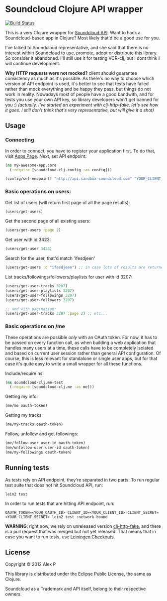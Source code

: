 # Soundcloud Clojure API wrapper

[![Build Status](https://secure.travis-ci.org/ifesdjeen/soundcloud-clj.png?branch=master)](http://travis-ci.org/ifesdjeen/soundcloud-clj)

This is a very Clojure wrapper for [Soundcloud API](http://developers.soundcloud.com/docs/api).
Want to hack a Soundcloud-based app in Clojure? Most likely that'd be a good use for you.

I've talked to Soundcloud representative, and she said that there is no interest within Soundcloud
to use, promote, adopt or distribute this library. So consider it abandoned. I'll still use it for
testing VCR-clj, but I dont think I will continue development.

__Why HTTP requests were not mocked?__ client should guarantee consistency as much as it's possible.
As there's no way to choose which version of API endpoint is used, it's better to see that tests
have failed rather than mock everything and be happy they pass, but things do not work in reality.
Nowadays most of people have a good bandwith, and for tests you use your own API key, so library
developers won't get banned for you :) _(actually, I've started an experiment with clj-http-fake,
let's see how it goes. I still don't think that's very representative, but will give it a shot)_

## Usage

### Connecting

In order to connect, you have to register your application first. To do that, visit [Apps Page](soundcloud.com/you/apps).
Next, set API endpoint:

```clojure
(ns my-awesome-app.core
  (:require [soundcloud-clj.config :as config]))

(config/set-endpoint! "http://api.sandbox-soundcloud.com" "YOUR_CLIENT_KEY" "YOUR_CLIENT_SECRET")
```

### Basic operations on users:

Get list of users (will return first page of all the page results):

```clojure
(users/get-users)
```

Get the second page of all existing users:

```clojure
(users/get-users :page 2)
```

Get user with id 3423:

```clojure
(users/get-user 3423)
```

Search for the user, that'd match 'ifesdjeen'

```clojure
(users/get-users :q "ifesdjeen") ;; in case lots of results are returned, you can always paginate by adding :page <page_number> param.
```

List tracks/followings/followers/playlists for user with id 3207:

```clojure
(users/get-user-tracks 3207)
(users/get-user-playlists 3207)
(users/get-user-followings 3207)
(users/get-user-followers 3207)

;; and with pagination:
(users/get-user-tracks 3207 :page 2) ;; etc...
```

### Basic operations on /me

These operations are possible _only_ with an OAuth token.
For now, it has to be passed on every function call, as when building a web application
that handles many users at a time, these calls have to be completely isolated and based
on current user session rather than general API configuration. Of course, this is less
relevant for standalone or single user apps, but for that case it's quite easy to write
a small wrapper for all these functions.

Include/require ns:

```clojure
(ns soundcloud-clj.me-test
  (:require [soundcloud-clj.me :as me]))
```

Getting my info:

```clojure
(me/me oauth-token)
```

Getting my tracks:

```clojure
(me/my-tracks oauth-token)
```

Follow, unfollow and get followings:
```clojure
(me/follow-user user-id oauth-token)
(me/unfollow-user user-id oauth-token)
(me/my-followings oauth-token)
```

## Running tests

As tests rely on API endpoint, they're separated in two parts. To run regular test suite that does not hit Soundcloud API, run:

```
lein2 test
```

In order to run tests that are hitting API endpoint, run:

```
OAUTH_TOKEN=<YOUR_OAUTH_ID> CLIENT_ID=<YOUR_CLIENT_ID> CLIENT_SECRET=<YOUR_CLIENT_SECRET> lein2 test :network-bound
```

__WARNING__: right now, we rely on unreleased version [clj-http-fake](https://github.com/myfreeweb/clj-http-fake),
and there is a pull request that was merged but not yet released. That means that in case you want to run
tests, use [Leiningen Checkouts](https://github.com/technomancy/leiningen#faq).

## License

Copyright © 2012 Alex P

This library is distributed under the Eclipse Public License, the same as Clojure.

Soundcloud as a Trademark and API itself, belong to their respective owners.

